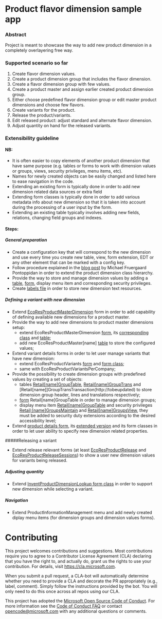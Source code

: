 # Product flavor dimension sample app
### Abstract
Project is meant to showcase the way to add new product dimension in a completely overlayering free way.

### Supported scenario so far
1.	Create flavor dimension values.
2.	Create a product dimension group that includes the flavor dimension.
3.	Create a flavor dimension group with few values.
4.	Create a product master and assign earlier created product dimension group.
5.	Either choose predefined flavor dimension group or edit master product dimensions and choose few flavors.
6.	Create variants for the product.
7.	Release the product/variants.
8.	Edit released product: adjust standard and alternate flavor dimension.
9.	Adjust quantity on hand for the released variants.

### Extensibility guideline
#### NB: 

- It is often easier to copy elements of another product dimension that have same purpose (e.g. tables or forms to work with dimension values or groups, views, security privileges, menu items, etc).
- Names for newly created objects can be easily changed and listed here to ease navigation in the code.
- Extending an existing form is typically done in order to add new dimension related data sources or extra field
- Extending form classes is typically done in order to add various metadata info about new dimension so that it is taken into account during the processing of a user input by the form.
- Extending an existing table typically involves adding new fields, relations, changing field groups and indexes.

#### Steps:

##### General preparation

 - Create a configuration key that will correspond to the new dimension and use every time you create new table, view, form extension, EDT or any other element that can be marked with a config key.
 - Follow procedure explained in the [blog post](https://blogs.msdn.microsoft.com/mfp/2017/08/10/extensible-inventory-dimensions/) by Michael Fruergaard Pontoppidan in order to extend the product dimension class hierarchy.
 - Provide the way to store and manage dimension values by adding a [table](http://tobeupdated), [form](http://tobeupdated), display menu item and corresponding security privileges.
 - Create [labels file](http://tobeupdated) in order to store new dimension text resources.
 
##### Defining a variant with new dimension

 - Extend [EcoResProductMasterDimension](http://tobeupdated) form in order to add capability of defining available new dimensions for a product master.
 - Provide the way to add new dimensions to product master dimensions setup:
	 - extend EcoResProductMasterDimension [form](http://tobeupdated), its [corresponding class](http://tobeupdated) and [table](http://tobeupdated);
	 - add new EcoResProductMaster[name] [table](http://tobeupdated) to store the configured values;
 - Extend variant details forms in order to let user manage variants that have new dimension:
	 - extend EcoResProductVariants [form](http://tobeupdated) and [form class](http://tobeupdated);
	 - same with EcoResProductVariantsPerCompany;
 - Provide the possibility to create dimension groups with predefined values by creating a set of objects:
	 - tables [Retail[name]GroupTable](http://tobeupdated), [Retail[name]GroupTrans](http://tobeupdated) and [Retail[name]]GroupTransTransaction(http://tobeupdated) to store dimension group header, lines and translations respectively;
	 - [form](http://tobeupdated) Retail[name]GroupTable in order to manage dimension groups;
	 - display menu item [Retail[name]GroupTable](http://tobeupdated) and security privileges [Retail;[name]GroupsMaintain](http://tobeupdated) and [Retail[name]GroupsView](http://tobeupdated), they must be added to security duty extensions according to the desired accessibility level;
 - Extend [product details form](http://tobeupdated), its [extended version](http://tobeupdated) and its form classes in order to let user ability to specify new dimension related properties.

#####Releasing a variant

 - Extend release relevant forms (at least [EcoResProductRelease](http://tobeupdated) and [EcoResProductReleaseSessions](http://tobeupdated)) to show a user new dimension values for variants being released.

##### Adjusting quantity
- Extend [InventProductDimensionLookup form class](http://tobeupdated) in order to support new dimension while selecting a variant.


##### Navigation

 - Extend ProductInformationManagement menu and add newly created diplay menu items (for dimension groups and dimension values forms).


# Contributing

This project welcomes contributions and suggestions.  Most contributions require you to agree to a
Contributor License Agreement (CLA) declaring that you have the right to, and actually do, grant us
the rights to use your contribution. For details, visit https://cla.microsoft.com.

When you submit a pull request, a CLA-bot will automatically determine whether you need to provide
a CLA and decorate the PR appropriately (e.g., label, comment). Simply follow the instructions
provided by the bot. You will only need to do this once across all repos using our CLA.

This project has adopted the [Microsoft Open Source Code of Conduct](https://opensource.microsoft.com/codeofconduct/).
For more information see the [Code of Conduct FAQ](https://opensource.microsoft.com/codeofconduct/faq/) or
contact [opencode@microsoft.com](mailto:opencode@microsoft.com) with any additional questions or comments.
